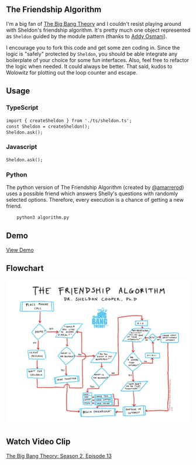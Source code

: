## The Friendship Algorithm

I'm a big fan of [The Big Bang Theory](http://www.cbs.com/shows/big_bang_theory/) and I couldn't resist playing around with Sheldon's friendship algorithm. It's pretty much one object represented as ```Sheldon``` guided by the module pattern (thanks to [Addy Osmani](http://addyosmani.com/resources/essentialjsdesignpatterns/book/#modulepatternjavascript)).

I encourage you to fork this code and get some zen coding in. Since the logic is "safely" protected by ```Sheldon```, you should be able integrate any boilerplate of your choice for some fun interfaces. Also, feel free to refactor the logic when needed. It could always be better. That said, kudos to Wolowitz for plotting out the loop counter and escape.

Usage
--------------
### TypeScript
```
import { createSheldon } from './ts/sheldon.ts';
const Sheldon = createSheldon();
Sheldon.ask();
```

### Javascript
```
Sheldon.ask();
```

### Python
The python version of The Friendship Algorithm (created by [@amarrerod](https://github.com/amarrerod)) uses a possible friend which answers Shelly's questions with randomly selected options. Therefore, every execution is a chance of getting a new friend.

```sh
    python3 algorithm.py
```





Demo
--------------
[View Demo](https://www.marklreyes.com/the-friendship-algorithm-in-javascript/)

Flowchart
--------------
![alt text](https://github.com/marklreyes/The-Friendship-Algorithm/blob/master/the-friendship-algorithm-1024x809.png)

Watch Video Clip
--------------
[The Big Bang Theory: Season 2, Episode 13](https://www.youtube.com/watch?v=k0xgjUhEG3U)

